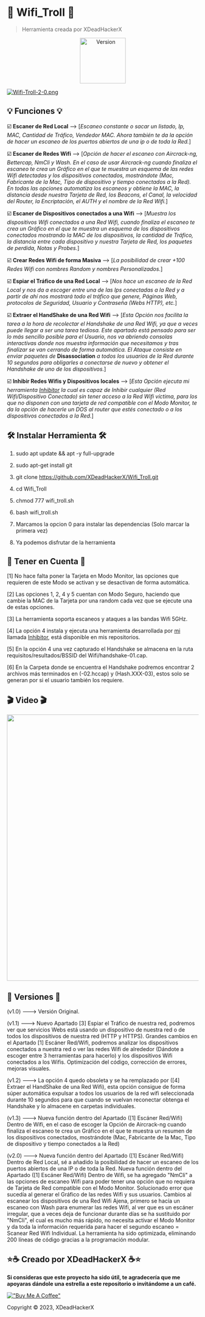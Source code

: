 # 🧨 Wifi_Troll 🧨

> Herramienta creada por XDeadHackerX

<p align="center"><img width="120px" alt="Version" src="https://img.shields.io/badge/version-2.0-red.svg?style=for-the-badge"/></p>

[![Wifi-Troll-2-0.png](https://i.postimg.cc/9FdJh54H/Wifi-Troll-2-0.png)](https://postimg.cc/D8zqrNdx)

## 💡 Funciones 💡

:ballot_box_with_check: **Escaner de Red Local** --> [*Escaneo constante o sacar un listado, Ip, MAC, Cantidad de Tráfico, Vendedor MAC. Ahora también te da la opción de hacer un escaneo de los puertos abiertos de una ip o de toda la Red.*]

:ballot_box_with_check: **Escaner de Redes Wifi** --> [*Opción de hacer el escaneo con Aircrack-ng, Bettercap, NmCli y Wash. En el caso de usar Aircrack-ng cuando finaliza el escaneo te crea un Gráfico en el que te muestra un esquema de las redes Wifi detectadas y los dispositivos conectados, mostrándote (Mac, Fabricante de la Mac, Tipo de dispositivo y tiempo conectados a la Red). En todas las opciones automatiza los escaneos y obtiene la MAC, la distancia desde nuestra Tarjeta de Red, los Beacons, el Canal, la velocidad del Router, la Encriptación, el AUTH y el nombre de la Red Wifi.*]

:ballot_box_with_check: **Escaner de Dispositivos conectados a una Wifi** --> [*Muestra los dispositivos Wifi conectados a una Red Wifi, cuando finaliza el escaneo te crea un Gráfico en el que te muestra un esquema de los dispositivos conectados mostrando la MAC de los dispositivos, la cantidad de Tráfico, la distancia entre cada dispositivo y nuestra Tarjeta de Red, los paquetes de perdida, Notas y Probes.*]

:ballot_box_with_check: **Crear Redes Wifi de forma Masiva** --> [*La posibilidad de crear +100 Redes Wifi con nombres Random y nombres Personalizados.*]

:ballot_box_with_check: **Espiar el Tráfico de una Red Local** --> [*Nos hace un escaneo de la Red Local y nos da a escoger entre una de las Ips conectadas a la Red y a partir de ahí nos mostrará todo el tráfico que genere, Páginas Web, protocolos de Seguridad, Usuario y Contraseña (Webs HTTP), etc.*]

:ballot_box_with_check: **Extraer el HandShake de una Red Wifi** --> [*Esta Opción nos facilita la tarea a la hora de recolectar el Handshake de una Red Wifi, ya que a veces puede llegar a ser una tarea tediosa. Este apartado está pensado para ser lo más sencillo posible para el Usuario, nos va abriendo consolas interactivas donde nos muestra información que necesitamos y tras finalizar se van cerrando de forma automática. El Ataque consiste en enviar paquetes de* **Disassociation** *a todos los usuarios de la Red durante 10 segundos para obligarles a conectarse de nuevo y obtener el Handshake de uno de los dispositivos.*]

:ballot_box_with_check: **Inhibir Redes Wifis y Dispositivos locales** --> [*Esta Opción ejecuta mi herramienta [Inhibitor](https://github.com/XDeadHackerX/Inhibitor) la cual es capaz de Inhibir cualquier (Red Wifi/Dispositivo Conectado) sin tener acceso a la Red Wifi víctima, para los que no disponen con una tarjeta de red compatible con el Modo Monitor, te da la opción de hacerle un DOS al router que estés conectado o a los dispositivos conectados a la Red.*]


## 🛠 Instalar Herramienta 🛠

1) sudo apt update && apt -y full-upgrade

2) sudo apt-get install git

3) git clone https://github.com/XDeadHackerX/Wifi_Troll.git

4) cd Wifi_Troll

5) chmod 777 wifi_troll.sh

6) bash wifi_troll.sh

7) Marcamos la opcion 0 para instalar las dependencias (Solo marcar la primera vez)

8) Ya podemos disfrutar de la herramienta

## 🎲 Tener en Cuenta 🎲

[1] No hace falta poner la Tarjeta en Modo Monitor, las opciones que requieren de este Modo se activan y se desactivan de forma automática.

[2] Las opciones 1, 2, 4 y 5 cuentan con Modo Seguro, haciendo que cambie la MAC de la Tarjeta por una random cada vez que se ejecute una de estas opciones.

[3] La herramienta soporta escaneos y ataques a las bandas Wifi 5GHz.

[4] La opción 4 instala y ejecuta una herramienta desarrollada por [mi](https://github.com/XDeadHackerX) llamada [Inhibitor](https://github.com/XDeadHackerX/Inhibitor), está disponible en mis repositorios.

[5] En la opción 4 una vez capturado el Handshake se almacena en la ruta requisitos/resultados/BSSID del Wifi/handshake-01.cap.

[6] En la Carpeta donde se encuentra el Handshake podremos encontrar 2 archivos más terminados en (-02.hccap) y (Hash.XXX-03), estos solo se generan por si el usuario también los requiere.

## 🎬 Video 🎬

<p align="center"><img src="https://player.vimeo.com/video/815234454?h=9892561b2b&amp;badge=0&amp;autopause=0&amp;player_id=0&amp;app_id=58479" width="700px" /></a><p>

## 🔎 Versiones 🔎

(v1.0) --->   Versión Original.

(v1.1) --->   Nuevo Apartado [3] Espiar el Tráfico de nuestra red, podremos ver que servicios Webs está usando un dispositivo de nuestra red o de todos los dispositivos de nuestra red (HTTP y HTTPS). Grandes cambios en el Apartado [1] Escáner Red/Wifi, podremos analizar los dispositivos conectados a nuestra red o ver las redes Wifi de alrededor (Dándote a escoger entre 3 herramientas para hacerlo) y los dispositivos Wifi conectados a los Wifis. Optimización del código, corrección de errores, mejoras visuales.

(v1.2) --->   La opción 4 quedo obsoleta y se ha remplazado por ([4] Extraer el HandShake de una Red Wifi), esta opción consigue de forma súper automática expulsar a todos los usuarios de la red wifi seleccionada durante 10 segundos para que cuando se vuelvan reconectar obtenga el Handshake y lo almacene en carpetas individuales.

(v1.3) --->   Nueva función dentro del Apartado ([1] Escáner Red/Wifi) Dentro de Wifi, en el caso de escoger la Opción de Aircrack-ng cuando finaliza el escaneo te crea un Gráfico en el que te muestra un resumen de los dispositivos conectados, mostrándote (Mac, Fabricante de la Mac, Tipo de dispositivo y tiempo conectados a la Red)

(v2.0) --->   Nueva función dentro del Apartado ([1] Escáner Red/Wifi) Dentro de Red Local, sé a añadido la posibilidad de hacer un escaneo de los puertos abiertos de una IP o de toda la Red. Nueva función dentro del Apartado ([1] Escáner Red/Wifi) Dentro de Wifi, se ha agregado "NmCli" a las opciones de escaneo Wifi para poder tener una opción que no requiera de Tarjeta de Red compatible con el Modo Monitor. Solucionado error que sucedía al generar el Gráfico de las redes Wifi y sus usuarios. Cambios al escanear los dispositivos de una Red Wifi Ajena, primero se hacía un escaneo con Wash para enumerar las redes Wifi, al ver que es un escáner irregular, que a veces deja de funcionar durante días se ha sustituido por "NmCli", el cual es mucho más rápido, no necesita activar el Modo Monitor y da toda la información requerida para hacer el segundo escaneo = Scanear Red Wifi Individual. La herramienta ha sido optimizada, eliminando 200 líneas de código gracias a la programación modular.

## ⭐☕ Creado por XDeadHackerX ☕⭐

**Si consideras que este proyecto ha sido útil, te agradecería que me apoyaras dándole una estrella a este repositorio o invitándome a un café.**

[!["Buy Me A Coffee"](https://www.buymeacoffee.com/assets/img/custom_images/orange_img.png)](https://www.buymeacoffee.com/XDeadHackerX)

Copyright © 2023, XDeadHackerX
